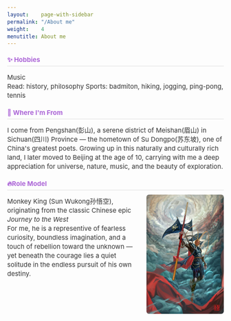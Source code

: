 ```yaml
---
layout:    page-with-sidebar
permalink: "/About me"
weight:    4
menutitle: About me
---
```

<div class="profile-text">
<h3 style="font-size: 15px; color: #ac66d7; border-bottom: 1px solid #ddd; padding-bottom: 5px; margin: 20px 0 10px 0;">✨ Hobbies</h3>
<p style="font-size: 15px; line-height: 1.4; color: #333;">
Music <br>
Read: history, philosophy
Sports: badmiton, hiking, jogging, ping-pong, tennis

</p>
</div>

<div class="profile-text">
<h3 style="font-size: 15px; color: #ac66d7; border-bottom: 1px solid #ddd; padding-bottom: 5px; margin: 20px 0 10px 0;">🌊 Where I'm From</h3>
<p style="font-size: 15px; line-height: 1.4; color: #333;">
I come from Pengshan(彭山), a serene district of Meishan(眉山) in Sichuan(四川) Province — the hometown of Su Dongpo(苏东坡), one of China's greatest poets. Growing up in this naturally and culturally rich land, I later moved to Beijing at the age of 10, carrying with me a deep appreciation for universe, nature, music, and the beauty of exploration.
</p>
</div>

<div class="profile-text">
<h3 style="font-size: 15px; color: #ac66d7; border-bottom: 1px solid #ddd; padding-bottom: 5px; margin: 20px 0 10px 0;"> 🔥Role Model
</h3>
<img src="/assets/page/W.jpeg" alt="齐天大圣(from internet)" style="float: right; width: 180px; margin: 0 0 10px 15px; border-radius: 6px;" />
<p style="font-size: 15px; line-height: 1.4; color: #333;">
Monkey King (Sun Wukong孙悟空), originating from the classic Chinese epic <em>Journey to the West</em> <br>
For me, he is a representive of fearless curiosity, boundless imagination, and a touch of rebellion toward the unknown — yet beneath the courage lies a quiet solitude in the endless pursuit of his own destiny.</p>
</div>
